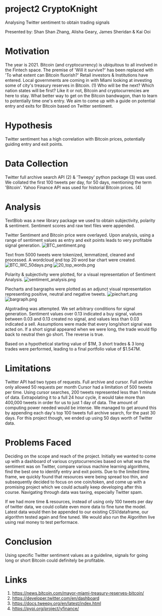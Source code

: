 # project2 CryptoKnight
Analysing Twitter sentiment to obtain trading signals

Presented by: Shan Shan Zhang, Alisha Geary, James Sheridan & Kai Ooi

# Motivation
The year is 2021.
Bitcoin (and cryptocurrency) is ubiquitous to all involved in the Fintech space.
The premise of 'Will it survive?' has been replaced with 'To what extent can Bitcoin fluorish?' 
Retail investors & Institutions have entered.
Local governments are coming in with Miami looking at investing some of city's treasury reserves in Bitcoin. (1)
Who will be the next? Which nation states will be first?
Like it or not, Bitcoin and cryptocurrencies are here to stay.
What better way to get on the Bitcoin bandwagon, than to learn to potentially time one's entry.
We aim to come up with a guide on potential entry and exits for Bitcoin based on Twitter sentiment.

# Hypothesis
Twitter sentiment has a high correlation with Bitcoin prices, potentially guiding entry and exit points.

# Data Collection
Twitter full archive search API (2) & 'Tweepy' python package (3) was used.
We collated the first 100 tweets per day, for 50 days, mentioning the term 'Bitcoin'.
Yahoo Finance API was used for historial Bitcoin prices. (4)

# Analysis
TextBlob was a new library package we used to obtain subjectivity, polarity & sentiment.
Sentiment scores and raw text files were appended.

Twitter Sentiment and Bitcoin price were overlayed.
Upon analysis, using a range of sentiment values as entry and exit points leads to very profitable signal generation.
![BTC_sentiment.png](images/BTC_sentiment.png)

Text from 5000 tweets were tokenized, lemmatized, cleaned and processed.
A wordcloud and top 20 word bar chart were created.
![BTC_WC_50days.png](images/BTC_WC_50days.png)
![20_top_words.png](images/20_top_words.png)

Polarity & subjectivity were plotted, for a visual representation of Sentiment Analysis.
![sentiment_analysis.png](images/sentiment_analysis.png)

Piecharts and bargraphs were plotted as an adjunct visual representation representing positive, neutral and negative tweets.
![piechart.png](images/piechart.png)
![bargraph.png](images/bargraph.png)

Algotrading was attempted.
We set arbitrary conditions for signal generation.
Sentiment values over 0.13 indicated a buy signal, values between 0.03 and 0.13 created no signal, and values less than 0.03 indicated a sell.
Assumptions were made that every long/short signal was acted on. If a short signal appeared when we were long, the trade would flip back to neutral then go short. The reverse is true.

Based on a hypothetical starting value of $1M, 3 short trades & 3 long trades were performed, leading to a final portfolio value of $1.547M.

# Limitations
Twitter API had two types of requests.
Full archive and cursor.
Full archive only allowed 50 requests per month
Cursor had a limitation of 500 tweets per time.
Using cursor searches, 200 tweets represented less than 1 minute of data.
Extrapolating it to a full 24 hour cycle, it would take more than 400,000 tweets in order for us to just 1 day of data.
The amount of computing power needed would be intense.
We managed to get around this by appending each day's top 100 tweets full archive search, for the past 30 days. For this project though, we ended up using 50 days worth of Twitter data.

# Problems Faced
Deciding on the scope and reach of the project.
Initially we wanted to come up with a dashboard of various cryptocurrencies based on what was the sentiment was on Twitter, compare various machine learning algorithms, find the best one to identify entry and exit points.
Due to the limited time frame, we quickly found that resources were being spread too thin, and subsequently decided to focus on one coin/token, and come up with a promising project which we could actually keep developing after this course.
Navigating through data was taxing, especially Twitter spam.

If we had more time & resources, instead of using only 100 tweets per day of twitter data, we could collate even more data to fine tune the model. Latest data would then be appended to our existing CSV/dataframe, our algorithm tested again and fine tuned.
We would also run the Algorithm live using real money to test performace.

# Conclusion
Using specific Twitter sentiment values as a guideline, signals for going long or short Bitcoin could definitely be profitable.

# Links
1. https://news.bitcoin.com/mayor-miami-treasury-reserves-bitcoin/
2. https://developer.twitter.com/en/dashboard
3. https://docs.tweepy.org/en/latest/index.html
4. https://pypi.org/project/yfinance/